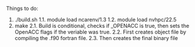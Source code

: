 Things to do:
1. ./build.sh
	1.1. module load ncarenv/1.3 
	1.2. module load nvhpc/22.5
2. make
	2.1. Build is conditional, checks if _OPENACC is true, then sets the OpenACC flags if the veriable was true. 
	2.2. First creates object file by compiling the .f90 fortran file. 
	2.3. Then creates the final binary file  
